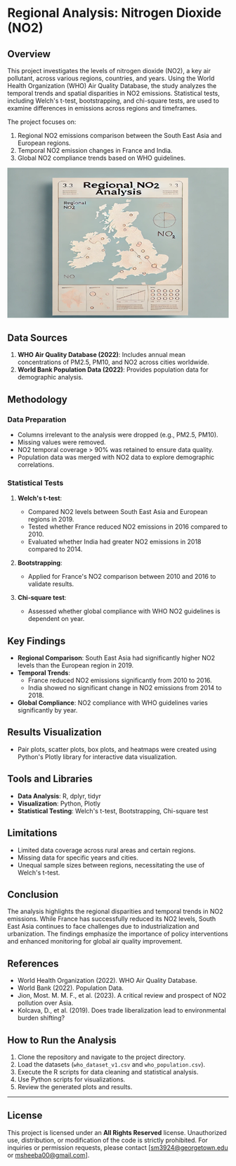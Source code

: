 # Regional Analysis: Nitrogen Dioxide (NO2)

## Overview
This project investigates the levels of nitrogen dioxide (NO2), a key air pollutant, across various regions, countries, and years. Using the World Health Organization (WHO) Air Quality Database, the study analyzes the temporal trends and spatial disparities in NO2 emissions. Statistical tests, including Welch's t-test, bootstrapping, and chi-square tests, are used to examine differences in emissions across regions and timeframes. 

The project focuses on:
1. Regional NO2 emissions comparison between the South East Asia and European regions.
2. Temporal NO2 emission changes in France and India.
3. Global NO2 compliance trends based on WHO guidelines.

![](/no2.png)
## Data Sources
1. **WHO Air Quality Database (2022)**: Includes annual mean concentrations of PM2.5, PM10, and NO2 across cities worldwide.
2. **World Bank Population Data (2022)**: Provides population data for demographic analysis.

## Methodology
### Data Preparation
- Columns irrelevant to the analysis were dropped (e.g., PM2.5, PM10).
- Missing values were removed.
- NO2 temporal coverage > 90% was retained to ensure data quality.
- Population data was merged with NO2 data to explore demographic correlations.

### Statistical Tests
1. **Welch's t-test**:
   - Compared NO2 levels between South East Asia and European regions in 2019.
   - Tested whether France reduced NO2 emissions in 2016 compared to 2010.
   - Evaluated whether India had greater NO2 emissions in 2018 compared to 2014.

2. **Bootstrapping**:
   - Applied for France's NO2 comparison between 2010 and 2016 to validate results.

3. **Chi-square test**:
   - Assessed whether global compliance with WHO NO2 guidelines is dependent on year.

## Key Findings
- **Regional Comparison**: South East Asia had significantly higher NO2 levels than the European region in 2019.
- **Temporal Trends**:
  - France reduced NO2 emissions significantly from 2010 to 2016.
  - India showed no significant change in NO2 emissions from 2014 to 2018.
- **Global Compliance**: NO2 compliance with WHO guidelines varies significantly by year.

## Results Visualization
- Pair plots, scatter plots, box plots, and heatmaps were created using Python's Plotly library for interactive data visualization.

## Tools and Libraries
- **Data Analysis**: R, dplyr, tidyr
- **Visualization**: Python, Plotly
- **Statistical Testing**: Welch's t-test, Bootstrapping, Chi-square test

## Limitations
- Limited data coverage across rural areas and certain regions.
- Missing data for specific years and cities.
- Unequal sample sizes between regions, necessitating the use of Welch's t-test.

## Conclusion
The analysis highlights the regional disparities and temporal trends in NO2 emissions. While France has successfully reduced its NO2 levels, South East Asia continues to face challenges due to industrialization and urbanization. The findings emphasize the importance of policy interventions and enhanced monitoring for global air quality improvement.

## References
- World Health Organization (2022). WHO Air Quality Database.
- World Bank (2022). Population Data.
- Jion, Most. M. M. F., et al. (2023). A critical review and prospect of NO2 pollution over Asia.
- Kolcava, D., et al. (2019). Does trade liberalization lead to environmental burden shifting?

## How to Run the Analysis
1. Clone the repository and navigate to the project directory.
2. Load the datasets (`who_dataset_v1.csv` and `who_population.csv`).
3. Execute the R scripts for data cleaning and statistical analysis.
4. Use Python scripts for visualizations.
5. Review the generated plots and results.

---

## License

This project is licensed under an **All Rights Reserved** license. Unauthorized use, distribution, or modification of the code is strictly prohibited. For inquiries or permission requests, please contact [sm3924@georgetown.edu or msheeba00@gmail.com].

